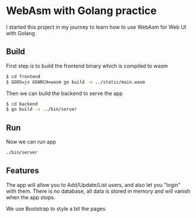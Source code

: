 # WebAsm with Golang practice
I started this project in my journey to learn how to use WebAsm for Web UI with Golang

## Build
First step is to build the frontend binary which is compiled to wasm
```bash
$ cd frontend
$ GOOS=js GOARCH=wasm go build -o ../static/main.wasm
```

Then we can build the backend to serve the app
```bash
$ cd backend
$ go build -o ../bin/server
```

## Run
Now we can run app
```bash
./bin/server
```

## Features
The app will allow you to Add/Update/List users, and also let you "login" with them. There is no database, all data is stored in memory and will vanish when the app stops.

We use Bootstrap to style a bit the pages